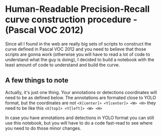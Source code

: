# Human-Readable Precision-Recall curve construction procedure - (Pascal VOC 2012)
Since all I found in the web are really big sets of scripts to construct the curve defined in Pascal VOC 2012 and you need to believe that those scripts are gonna work (otherwise you will have to read a lot of code to understand what the guy is doing), I decided to build a notebook with the least amount of code to understand and build the curve.

## A few things to note
Actually, it's just one thing. Your annotations or detections coordinates will need to be as defined below.
The annotations are formated close to YOLO format, but the coordinates are not `<X[center]> <Y[center]> <W> <H>` they need to be like this `<X[top]> <Y[left]> <W> <H>`

In case you have annotations and detections in YOLO format you can still use this notebook, but you will have to do a code fast-read to see where you need to do those minor changes.
